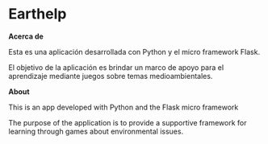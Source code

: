 # Earthelp

**Acerca de**

Esta es una aplicación desarrollada con Python y el micro framework Flask.

El objetivo de la aplicación es brindar un marco de apoyo para el aprendizaje mediante juegos sobre temas medioambientales. 

**About**

This is an app developed with Python and the Flask micro framework 

The purpose of the application is to provide a supportive framework for learning through games about environmental issues.
